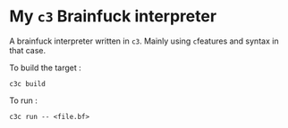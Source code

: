 # My `c3` Brainfuck interpreter

A brainfuck interpreter written in `c3`. Mainly using `c`features and syntax in that case.

To build the target :

```shell
c3c build
```

To run :

```shell
c3c run -- <file.bf>
```
